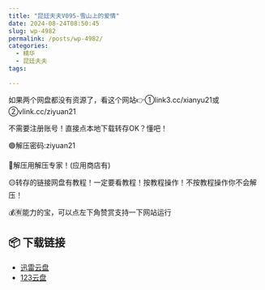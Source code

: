 ```yaml
---
title: "昆廷夫夫V095-雪山上的爱情"
date: 2024-08-24T08:50:45
slug: wp-4982
permalink: /posts/wp-4982/
categories:
  - 精华
  - 昆廷夫夫
tags:

---
```


如果两个网盘都没有资源了，看这个网站👉①link3.cc/xianyu21或②vlink.cc/ziyuan21

不需要注册账号！直接点本地下载转存OK？懂吧！

🟢解压密码:ziyuan21

🔵解压用解压专家！(应用商店有)

🟡转存的链接网盘有教程！一定要看教程！按教程操作！不按教程操作你不会解压！

💰🈶能力的宝，可以点左下角赞赏支持一下网站运行

## 📦 下载链接
- [迅雷云盘](https://blziyuan21.com/pay-download/4982?key=40bd78436d&down_id=0)
- [123云盘](https://blziyuan21.com/pay-download/4982?key=40bd78436d&down_id=1)

